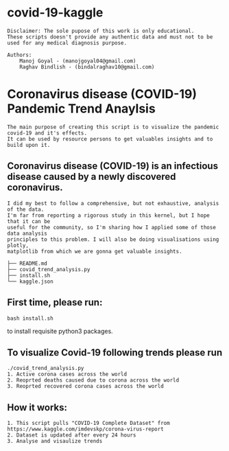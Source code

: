 # covid-19-kaggle

    Disclaimer: The sole pupose of this work is only educational. 
    These scripts doesn't provide any authentic data and must not to be used for any medical diagnosis purpose.
    
    Authors:
        Manoj Goyal - (manojgoyal04@gmail.com)
        Raghav Bindlish - (bindalraghav10@gmail.com)

# Coronavirus disease (COVID-19) Pandemic Trend Anaylsis 

    The main purpose of creating this script is to visualize the pandemic covid-19 and it's effects. 
    It can be used by resource persons to get valuables insights and to build upon it.

## Coronavirus disease (COVID-19) is an infectious disease caused by a newly discovered coronavirus. 


    I did my best to follow a comprehensive, but not exhaustive, analysis of the data. 
    I'm far from reporting a rigorous study in this kernel, but I hope that it can be 
    useful for the community, so I'm sharing how I applied some of those data analysis 
    principles to this problem. I will also be doing visualisations using  plotly, 
    matplotlib from which we are gonna get valuable insights. 


```.
├── README.md
├── covid_trend_analysis.py
├── install.sh
└── kaggle.json
```

## First time, please run: 
    bash install.sh
 to install requisite python3 packages.

## To visualize Covid-19 following trends please run 
    ./covid_trend_analysis.py
    1. Active corona cases across the world
    2. Reoprted deaths caused due to corona across the world
    3. Reoprted recovered corona cases across the world

## How it works:
    1. This script pulls "COVID-19 Complete Dataset" from https://www.kaggle.com/imdevskp/corona-virus-report
    2. Dataset is updated after every 24 hours
    3. Analyse and visaulize trends
